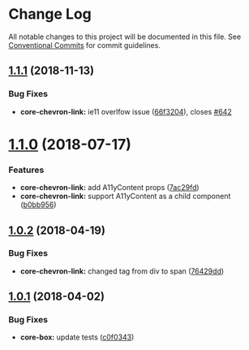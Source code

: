 # Change Log

All notable changes to this project will be documented in this file.
See [Conventional Commits](https://conventionalcommits.org) for commit guidelines.

<a name="1.1.1"></a>
## [1.1.1](https://github.com/telusdigital/tds/compare/@tds/core-chevron-link@1.1.0...@tds/core-chevron-link@1.1.1) (2018-11-13)


### Bug Fixes

* **core-chevron-link:** ie11 overlfow issue ([66f3204](https://github.com/telusdigital/tds/commit/66f3204)), closes [#642](https://github.com/telusdigital/tds/issues/642)




<a name="1.1.0"></a>
# [1.1.0](https://github.com/telusdigital/tds/compare/@tds/core-chevron-link@1.0.2...@tds/core-chevron-link@1.1.0) (2018-07-17)


### Features

* **core-chevron-link:** add A11yContent props ([7ac29fd](https://github.com/telusdigital/tds/commit/7ac29fd))
* **core-chevron-link:** support A11yContent as a child component ([b0bb956](https://github.com/telusdigital/tds/commit/b0bb956))




<a name="1.0.2"></a>
## [1.0.2](https://github.com/telusdigital/tds/compare/@tds/core-chevron-link@1.0.1...@tds/core-chevron-link@1.0.2) (2018-04-19)


### Bug Fixes

* **core-chevron-link:** changed tag from div to span ([76429dd](https://github.com/telusdigital/tds/commit/76429dd))




<a name="1.0.1"></a>
## [1.0.1](https://github.com/telusdigital/tds/compare/@tds/core-chevron-link@1.0.0...@tds/core-chevron-link@1.0.1) (2018-04-02)


### Bug Fixes

* **core-box:** update tests ([c0f0343](https://github.com/telusdigital/tds/commit/c0f0343))

